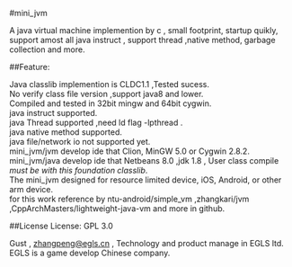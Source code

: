 #mini_jvm

  A java virtual machine implemention by c , small footprint, startup quikly, support amost all java instruct , support thread ,native method, garbage collection and more.
  
  ##Feature:  

  Java classlib implemention is CLDC1.1 ,Tested sucess.  
  No verify class file version ,support java8 and lower.  
  Compiled and tested in 32bit mingw and 64bit cygwin.   
  java instruct supported.  
  java Thread supported ,need ld flag -lpthread .  
  java native method supported.  
  java file/network io not supported yet.  
  mini_jvm/jvm develop ide that Clion, MinGW 5.0 or Cygwin 2.8.2.  
  mini_jvm/java develop ide that Netbeans 8.0 ,jdk 1.8 , User class compile *must be with this foundation classlib*.  
  The mini_jvm designed for resource limited device, iOS, Android, or other arm device.  
  for this work reference by ntu-android/simple_vm ,zhangkari/jvm ,CppArchMasters/lightweight-java-vm and more in github.   

##License
License:	GPL 3.0


Gust , zhangpeng@egls.cn , Technology and product manage in EGLS ltd. EGLS is a game develop Chinese company.